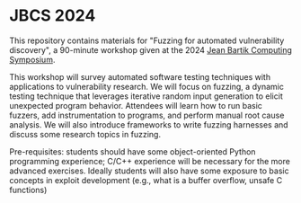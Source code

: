 # JBCS 2024

This repository contains materials for "Fuzzing for automated vulnerability discovery", a 90-minute workshop given at the 2024 [Jean Bartik Computing Symposium](https://www.usna.edu/CS/JBCS/Jean_Bartik_Computing_Symposium_2024/index.php).

This workshop will survey automated software testing techniques with applications to vulnerability research. We will focus on fuzzing, a dynamic testing technique that leverages iterative random input generation to elicit unexpected program behavior. Attendees will learn how to run basic fuzzers, add instrumentation to programs, and perform manual root cause analysis. We will also introduce frameworks to write fuzzing harnesses and discuss some research topics in fuzzing.

Pre-requisites: students should have some object-oriented Python programming experience; C/C++ experience will be necessary for the more advanced exercises. Ideally students will also have some exposure to basic concepts in exploit development (e.g., what is a buffer overflow, unsafe C functions)
